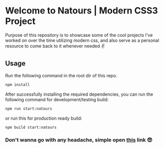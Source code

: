 # Welcome to Natours | Modern CSS3 Project
Purpose of this repository is to showcase some of the cool projects I've worked on over the time utilizing modern css, and also serve as a personal resource to come back to it whenever needed ✌

## Usage
Run the following command in the root dir of this repo.
```bash
npm install
```

After successfully installing the required dependencies, you can
run the following command for development/testing build:

```bash
npm run start:natours
```
or run this for production ready build:
```bash
npm build start:natours
```

### Don't wanna go with any headache, simple open [this](https://css-showcase-natours.netlify.app/) link 😎